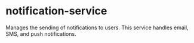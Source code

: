 # notification-service
Manages the sending of notifications to users. This service handles email, SMS, and push notifications.
